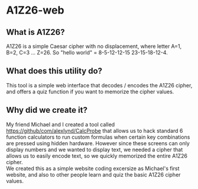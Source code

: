 # A1Z26-web
## What is A1Z26?
A1Z26 is a simple Caesar cipher with no displacement, where letter A=1, B=2, C=3 ... Z=26.  So "hello world" = 8-5-12-12-15 23-15-18-12-4.
## What does this utility do?
This tool is a simple web interface that decodes / encodes the A1Z26 cipher, and offers a quiz function if you want to memorize the cipher values.
## Why did we create it?
My friend Michael and I created a tool called [https://github/com/alexlynd/CalcProbe](CalcProbe) that allows us to hack standard 6 function calculators to run custom formulas when certain key combinations are pressed using hidden hardware.  However since these screens can only display numbers and we wanted to display text, we needed a cipher that allows us to easily encode text, so we quickly memorized the entire A1Z26 cipher.  
We created this as a simple website coding excersize as Michael's first website, and also to other people learn and quiz the basic A1Z26 cipher values.

